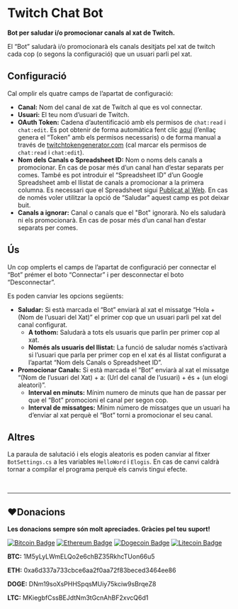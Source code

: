 
# Twitch Chat Bot
**Bot per saludar i/o promocionar canals al xat de Twitch.**

El “Bot” saludarà i/o promocionarà els canals desitjats pel xat de twitch cada cop (o segons la configuració) que un usuari parli pel xat.

## Configuració
Cal omplir els quatre camps de l’apartat de configuració:
 - **Canal:** Nom del canal de xat de Twitch al que es vol connectar.
 - **Usuari:** El teu nom d’usuari de Twitch.
 - **OAuth Token:** Cadena d’autentificació amb els permisos de `chat:read` i `chat:edit`. Es pot obtenir de forma automàtica fent clic [aquí](https://twitchtokengenerator.com/quick/nAkaeqVL46 "OAuth Token amb permisos chat:read i chat:edit") (l’enllaç genera el “Token” amb els permisos necessaris) o de forma manual a través de [twitchtokengenerator.com](http://twitchtokengenerator.com) (cal marcar els permisos de `chat:read` i `chat:edit`).
 - **Nom dels Canals o Spreadsheet ID:** Nom o noms dels canals a promocionar. En cas de posar més d’un canal han d’estar separats per comes. També es pot introduir el “Spreadsheet ID” d’un Google Spreadsheet amb el llistat de canals a promocionar a la primera columna. Es necessari que el Spreadsheet sigui [Publicat al Web](https://support.google.com/docs/answer/183965 "Publicar archivos de Documentos, Hojas de cálculo..."). En cas de només voler utilitzar la opció de “Saludar” aquest camp es pot deixar buit.
 - **Canals a ignorar:** Canal o canals que el "Bot" ignorarà. No els saludarà ni els promocionarà. En cas de posar més d’un canal han d’estar separats per comes.

## Ús
Un cop omplerts el camps de l’apartat de configuració per connectar el “Bot” prémer el boto “Connectar” i per desconnectar el boto “Desconnectar”.

Es poden canviar les opcions següents:
- **Saludar:** Si està marcada el “Bot” enviarà al xat el missatge “Hola + (Nom de l’usuari del Xat)” el primer cop que un usuari parli pel xat del canal configurat.
  - **A tothom:** Saludarà a tots els usuaris que parlin per primer cop al xat.
  - **Només als usuaris del llistat:** La funció de saludar només s’activarà si l’usuari que parla per primer cop en el xat és al llistat configurat a l’apartat “Nom dels Canals o Spreadsheet ID”.
- **Promocionar Canals:** Si està marcada el “Bot” enviarà al xat el missatge “(Nom de l’usuari del Xat) + a: (Url del canal de l’usuari) + és + (un elogi aleatori)”.
  - **Interval en minuts:** Mínim numero de minuts que han de passar per que el “Bot” promocioni el canal per segon cop.
  - **Interval de missatges:** Mínim número de missatges que un usuari ha d’enviar al xat perquè el “Bot” torni a promocionar el seu canal.

## Altres
La paraula de salutació i els elogis aleatoris es poden canviar al fitxer `BotSettings.cs` a les variables `HelloWord` i `Elogis`. En cas de canvi caldrà tornar a compilar el programa perquè els canvis tingui efecte.

<br>

------------
## :heart:Donacions
**Les donacions sempre són molt apreciades. Gràcies pel teu suport!**

[![Bitcoin Badge](https://img.shields.io/badge/Bitcoin-89520e?style=flat&logo=bitcoin&logoColor=white)](#heartdonations)
[![Ethereum Badge](https://img.shields.io/badge/Ethereum-3C3C3D?style=flat&logo=ethereum&logoColor=white)](#heartdonations)
[![Dogecoin Badge](https://img.shields.io/badge/Dogecoin-C2A633?style=flat&logo=dogecoin&logoColor=white)](#heartdonations)
[![Litecoin Badge](https://img.shields.io/badge/Litecoin-A6A9AA?style=flat&logo=litecoin&logoColor=white)](#heartdonations)

**BTC:** 1M5yLyLWmELQo2e6chBZ35RkhcTUon66u5

**ETH:** 0xa6d337a733cbce6aa2f0aa72f83beced3464ee86

**DOGE:** DNm19soXsPHHSpqsMUiy75kciw9sBrqeZ8

**LTC:** MKiegbfCssBEJdtNm3tGcnAhBF2xvcQ6d1
